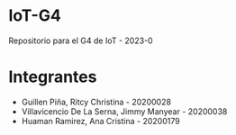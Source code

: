# IoT-G4
Repositorio para el G4 de IoT - 2023-0

# Integrantes
- Guillen Piña, Ritcy Christina - 20200028
- Villavicencio De La Serna, Jimmy Manyear - 20200038
- Huaman Ramirez, Ana Cristina - 20200179
